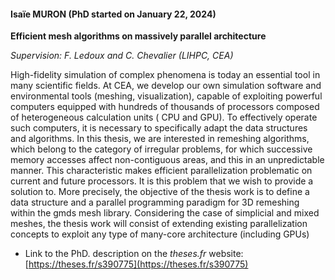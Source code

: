 #### Isaïe MURON (PhD started on January 22, 2024)

__Efficient mesh algorithms on massively parallel architecture__

*Supervision: F. Ledoux and C. Chevalier (LIHPC, CEA)*

High-fidelity simulation of complex phenomena is today an essential tool in many scientific fields. 
At CEA, we develop our own simulation software and environmental tools (meshing, visualization), 
capable of exploiting powerful computers equipped with hundreds of thousands of processors composed 
of heterogeneous calculation units ( CPU and GPU). To effectively operate such computers, it is 
necessary to specifically adapt the data structures and algorithms. In this thesis, we are 
interested in remeshing algorithms, which belong to the category of irregular problems, for which 
successive memory accesses affect non-contiguous areas, and this in an unpredictable manner. This 
characteristic makes efficient parallelization problematic on current and future processors. It is 
this problem that we wish to provide a solution to. More precisely, the objective of the thesis work 
is to define a data structure and a parallel programming paradigm for 3D remeshing within the gmds 
mesh library. Considering the case of simplicial and mixed meshes, the thesis work will consist of 
extending existing parallelization concepts to exploit any type of many-core architecture 
(including GPUs)

- Link to the PhD. description on the *theses.fr* website:  [https://theses.fr/s390775](https://theses.fr/s390775)
